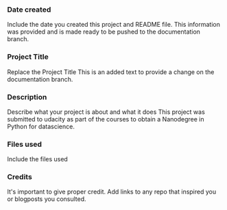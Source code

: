 ### Date created
Include the date you created this project and README file.
This information was provided and is made ready to be pushed to the documentation branch.

### Project Title
Replace the Project Title
This is an added text to provide a change on the documentation branch. 

### Description
Describe what your project is about and what it does
This project was submitted to udacity as part of the courses to obtain a Nanodegree in Python for datascience.


### Files used
Include the files used

### Credits
It's important to give proper credit. Add links to any repo that inspired you or blogposts you consulted.

